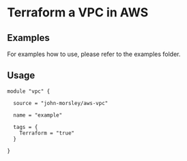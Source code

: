 ﻿# Terraform a VPC in AWS

## Examples

For examples how to use, please refer to the examples folder.

## Usage

```
module "vpc" {

  source = "john-morsley/aws-vpc"

  name = "example"

  tags = {
    Terraform = "true"
  }

}
```